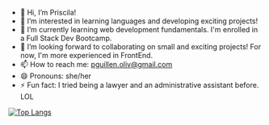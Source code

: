 - 👋 Hi, I’m Priscila!
- 👀 I’m interested in learning languages and developing exciting projects!
- 🌱 I’m currently learning web development fundamentals. I'm enrolled in a Full Stack Dev Bootcamp.
- 💞️ I’m looking forward to collaborating on small and exciting projects! For now, I'm more experienced in FrontEnd.
- 📫 How to reach me: pguillen.oliv@gmail.com
- 😄 Pronouns: she/her
- ⚡ Fun fact: I tried being a lawyer and an administrative assistant before. LOL


[![Top Langs](https://github-readme-stats.vercel.app/api/top-langs/?username=anuraghazra&layout=compactlayout)](https://github.com/anuraghazra/github-readme-stats)




<!---
pgoliv-code/pgoliv-code is a ✨ special ✨ repository because its `README.md` (this file) appears on your GitHub profile.
You can click the Preview link to take a look at your changes.
--->
